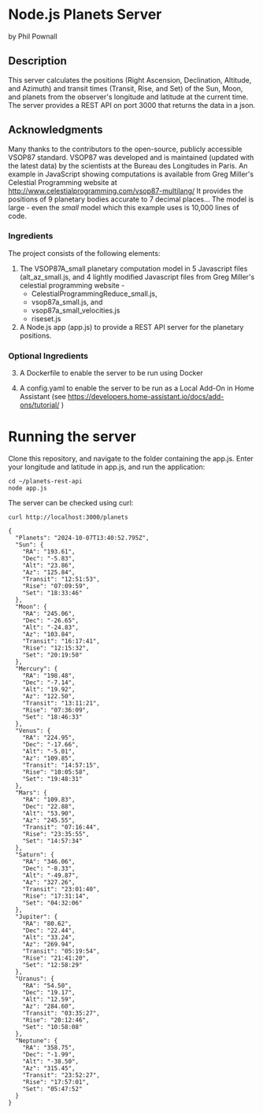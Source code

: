 
Node.js Planets Server
======================
by Phil Pownall

Description
-----------

This server calculates the positions (Right Ascension, Declination, Altitude, and Azimuth) and transit times (Transit, Rise, and Set) of the Sun, Moon, and planets from the observer's longitude and latitude at the current time.  The server provides a REST API on port 3000 that returns the data in a json.

Acknowledgments
---------------

Many thanks to the contributors to the open-source, publicly accessible VSOP87 standard.
VSOP87 was developed and is maintained (updated with the latest data) by the scientists at the Bureau des Longitudes in Paris.
An example in JavaScript showing computations is available from Greg Miller's Celestial Programming website at http://www.celestialprogramming.com/vsop87-multilang/
It provides the positions of 9 planetary bodies accurate to 7 decimal places...
The model is large - even the *small* model which this example uses is 10,000 lines of code.

### Ingredients

The project consists of the following elements:

1. The VSOP87A_small planetary computation model in 5 Javascript files (alt_az_small.js, and 4 lightly modified Javascript files from Greg Miller's celestial programming website - 
    - CelestialProgrammingReduce_small.js, 
    - vsop87a_small.js, and
    - vsop87a_small_velocities.js
    - riseset.js
2. A Node.js app (app.js) to provide a REST API server for the planetary positions.


### Optional Ingredients

3. A Dockerfile to enable the server to be run using Docker

4. A config.yaml to enable the server to be run as a Local Add-On in Home Assistant (see https://developers.home-assistant.io/docs/add-ons/tutorial/ )

Running the server
==================

Clone this repository, and navigate to the folder containing the app.js.  Enter your longitude and latitude in app.js, and run the application:

```
cd ~/planets-rest-api
node app.js
```

The server can be checked using curl:

```
curl http://localhost:3000/planets

{
  "Planets": "2024-10-07T13:40:52.795Z",
  "Sun": {
    "RA": "193.61",
    "Dec": "-5.83",
    "Alt": "23.86",
    "Az": "125.84",
    "Transit": "12:51:53",
    "Rise": "07:09:59",
    "Set": "18:33:46"
  },
  "Moon": {
    "RA": "245.06",
    "Dec": "-26.65",
    "Alt": "-24.83",
    "Az": "103.84",
    "Transit": "16:17:41",
    "Rise": "12:15:32",
    "Set": "20:19:50"
  },
  "Mercury": {
    "RA": "198.48",
    "Dec": "-7.14",
    "Alt": "19.92",
    "Az": "122.50",
    "Transit": "13:11:21",
    "Rise": "07:36:09",
    "Set": "18:46:33"
  },
  "Venus": {
    "RA": "224.95",
    "Dec": "-17.66",
    "Alt": "-5.01",
    "Az": "109.85",
    "Transit": "14:57:15",
    "Rise": "10:05:58",
    "Set": "19:48:31"
  },
  "Mars": {
    "RA": "109.83",
    "Dec": "22.88",
    "Alt": "53.90",
    "Az": "245.55",
    "Transit": "07:16:44",
    "Rise": "23:35:55",
    "Set": "14:57:34"
  },
  "Saturn": {
    "RA": "346.06",
    "Dec": "-8.33",
    "Alt": "-49.87",
    "Az": "327.26",
    "Transit": "23:01:40",
    "Rise": "17:31:14",
    "Set": "04:32:06"
  },
  "Jupiter": {
    "RA": "80.62",
    "Dec": "22.44",
    "Alt": "33.24",
    "Az": "269.94",
    "Transit": "05:19:54",
    "Rise": "21:41:20",
    "Set": "12:58:29"
  },
  "Uranus": {
    "RA": "54.50",
    "Dec": "19.17",
    "Alt": "12.59",
    "Az": "284.60",
    "Transit": "03:35:27",
    "Rise": "20:12:46",
    "Set": "10:58:08"
  },
  "Neptune": {
    "RA": "358.75",
    "Dec": "-1.99",
    "Alt": "-38.50",
    "Az": "315.45",
    "Transit": "23:52:27",
    "Rise": "17:57:01",
    "Set": "05:47:52"
  }
}
